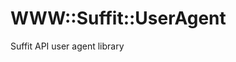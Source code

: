[//]: # ( README.md Mon 17 Jul 2023 21:27:42 MSK )

# WWW::Suffit::UserAgent

Suffit API user agent library
